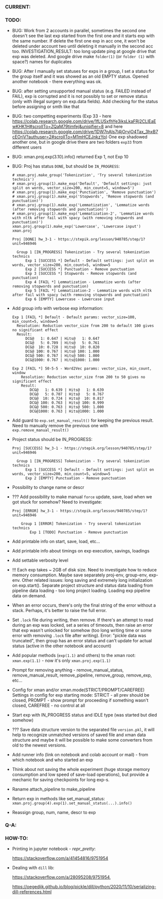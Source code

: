 ### CURRENT:




### TODO:

- BUG: Work from 2 accounts in parallel, sometimes the second one doesn't see the last exp started from the first one and it starts exp with the same number. If delete the first one exp in acc one, it won't be deleted under account two until deleting it manually in the second acc too. INVESTIGATION_RESULT: too long update ping at google drive that exp was deleted. And google drive make `folder(1)` (or `folder (1)` with space?) names for duplicates

- BUG: After I manually set statuses for exps in a group, I set a status for the group itself and it was showed as an old EMPTY status. Opened another notebook  - there everything was ok.

- BUG: after setting unsupported manual status (e.g. FAILED instead of FAIL), exp is corrupted and it is not possibly to set or remove status (only with illegal surgery on exp.data fields). Add checking for the status before assigning or smth like that

- BUG: two competting experiments (Exp 33 - here https://colab.research.google.com/drive/1fLUSxfhYe3iksLkaFRj2CLlEaEwKHK1H#scrollTo=ZQaM79timfej&uniqifier=8 and here https://colab.research.google.com/drive/1DW7nAIs7l4jOryjO4Tax_3hxB7cEOrjV?authuser=2#scrollTo=M1mHCEJnkzYp) One exp shadowed another one, but in google drive there are two folders `exp33` from different users

- BUG: xman.proj.exp(3.10).info() returned Exp 1, not Exp 10

- BUG: Proj has status `DONE`, but should be `IN_PROGRESS`:
  ```
  # xman.proj.make_group('Tokenization', 'Try several tokenization technics')
  # xman.proj.group(1).make_exp('Default', 'Default settings: just split on words, vector_size=200, min_count=5, window=5')
  # xman.proj.group(1).make_exp('Punctuation', 'Remove punctuation')
  # xman.proj.group(1).make_exp('Stopwords', 'Remove stopwords (and punctuation)')
  # xman.proj.group(1).make_exp('Lemmatization', 'Lemmatize words (after removing stopwords and punctuation)')
  # xman.proj.group(1).make_exp('Lemmatization-2', 'Lemmatize words with nltk after fail with spacy (with removing stopwords and punctuation)')
  xman.proj.group(1).make_exp('Lowercase', 'Lowercase input')
  xman.proj
  ```
  ```
  Proj [DONE] hw_3-1 - https://stepik.org/lesson/940785/step/1?unit=946946

    Group 1 [IN_PROGRESS] Tokenization - Try several tokenization technics
        Exp 1 [SUCCESS *] Default - Default settings: just split on words, vector_size=200, min_count=5, window=5
        Exp 2 [SUCCESS *] Punctuation - Remove punctuation
        Exp 3 [SUCCESS *] Stopwords - Remove stopwords (and punctuation)
        Exp 4 [FAIL *] Lemmatization - Lemmatize words (after removing stopwords and punctuation)
        Exp 5 [FAIL *] Lemmatization-2 - Lemmatize words with nltk after fail with spacy (with removing stopwords and punctuation)
        Exp 6 [EMPTY] Lowercase - Lowercase input
  ```

- Add group info with verbose exp information:
  ```
  Exp 1 [FAIL *] Default - Default params: vector_size=100, min_count=5, window=5
    Resolution: Reduction vector_size from 200 to default 100 gives no significant effect
    Result:
        DCG@   1: 0.647 | Hits@   1: 0.647
        DCG@   5: 0.709 | Hits@   5: 0.761
        DCG@  10: 0.728 | Hits@  10: 0.820
        DCG@ 100: 0.767 | Hits@ 100: 1.000
        DCG@ 500: 0.767 | Hits@ 500: 1.000
        DCG@1000: 0.767 | Hits@1000: 1.000
        
  Exp 2 [FAIL *] 50-5-5 - Word2Vec params: vector_size, min_count, window
      Resolution: Reduction vector_size from 200 to 50 gives no significant effect
      Result:
          DCG@   1: 0.639 | Hits@   1: 0.639
          DCG@   5: 0.707 | Hits@   5: 0.767
          DCG@  10: 0.724 | Hits@  10: 0.817
          DCG@ 100: 0.763 | Hits@ 100: 0.999
          DCG@ 500: 0.763 | Hits@ 500: 1.000
          DCG@1000: 0.763 | Hits@1000: 1.000
  ```

- Add guard to `exp.set_manual_result()` for keeping the previous result. Need to manually remove the previous one with `exp.remove_manual_result()`

- Project status should be IN_PROGRESS:
  ```
  Proj [SUCCESS] hw_3-1 - https://stepik.org/lesson/940785/step/1?unit=946946

    Group 1 [IN_PROGRESS] Tokenization - Try several tokenization technics
        Exp 1 [SUCCESS *] Default - Default settings: just split on words, vector_size=200, min_count=5, window=5
        Exp 2 [EMPTY] Punctuation - Remove punctuation
  ```

- Possibility to change name or descr

- ??? Add possibility to make manual `force` update, save, load when we got stuck for somehow? Need to investigate:
  ```
  Proj [ERROR] hw_3-1 - https://stepik.org/lesson/940785/step/1?unit=946946
  
      Group 1 [ERROR] Tokenization - Try several tokenization technics
          Exp 1 [TODO] Punctuation - Remove punctuation
  ```

- Add printable info on start, save, load, etc...

- Add printable info about timings on exp execution, savings, loadings

- Add settable verbosity level

- !!! Each exp takes ~ 2GB of disk size. Need to investigate how to reduce memory consumption. Maybe save separately proj-env, group-env, exp-env. Other related issues: long saving and extremely long initialization on exp.start(). Separate project structure and status data loading from pipeline data loading - too long project loading. Loading exp pipeline data on demand.

- When an error occurs, there's only the final string of the error without a stack. Perhaps, it's better to raise the full error.

- Set `.lock` file during writing, then remove. If there's an attempt to read during an exp was locked, set a series of timeouts, then raise an error that exp wasn't unlocked for somehow (too long writing time or some error with removing `.lock` file after writing). Error: "pickle data was truncated", then group has an error status and can't update for actual status (active in the other notebook and account)

- Add popular methods (`exp(1.1)` and others) to the xman root: `xman.exp(1.1)` - now it's only `xman.proj.exp(1.1)`

- Prompt for removing anything - remove_manual_status, remove_manual_result, remove_pipeline, remove_group, remove_exp, etc...

- Config for xman and/or xman.mode(STRICT/PROMPT/CAREFREE) Settings in config for exp starting mode: STRICT - all prev should be closed, PROMPT - show prompt for proceeding if something wasn't closed, CAREFREE - no control at all

- Start exp with IN_PROGRESS status and IDLE type (was started but died somehow)

-  ??? Save data structure version to the separated file `version.pkl`, it will help to recognize unmatched versions of saved file and xman data structure and maybe it will be possible to make some converters from old to the newest versions.
       
- Add runner info (link on notebook and colab account or mail) - from which notebook and who started an exp

- Think about not saving the whole experiment (huge storage memory consumption and low speed of save-load operations), but provide a mechanic for saving checkpoints for long exp-s.

- Raname attach_pipeline to make_pipeline

- Return exp in methods like set_manual_status: `xman.proj.group(4).exp(1).set_manual_status(...).info()`

- Reassign group, num, name, descr to exp




### Q-A:



### HOW-TO:
    
- Printing in jupyter notebook - _repr_pretty_:

    https://stackoverflow.com/a/41454816/9751954
    
- Dealing with `dill` lib:

    https://stackoverflow.com/a/28095208/9751954,

    https://oegedijk.github.io/blog/pickle/dill/python/2020/11/10/serializing-dill-references.html